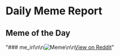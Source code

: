 # Daily Meme Report

## Meme of the Day
"### me_irl\n\n![Meme](https://clubsall.com/posts/meirl-Yb0YF.jpg)\n\n[View on Reddit](https://redd.it/1khzo1i)"
